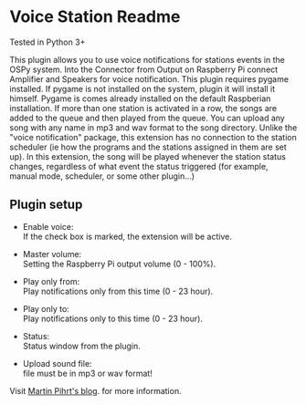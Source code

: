 Voice Station Readme
====

Tested in Python 3+

This plugin allows you to use voice notifications for stations events in the OSPy system. Into the Connector from Output on Raspberry Pi connect Amplifier and Speakers for voice notification. This plugin requires pygame installed. If pygame is not installed on the system, plugin it will install it himself. Pygame is comes already installed on the default Raspberian installation. If more than one station is activated in a row, the songs are added to the queue and then played from the queue. You can upload any song with any name in mp3 and wav format to the song directory. Unlike the "voice notification" package, this extension has no connection to the station scheduler (ie how the programs and the stations assigned in them are set up). In this extension, the song will be played whenever the station status changes, regardless of what event the status triggered (for example, manual mode, scheduler, or some other plugin...)

Plugin setup
-----------

* Enable voice:  
  If the check box is marked, the extension will be active.
  
* Master volume:  
  Setting the Raspberry Pi output volume (0 - 100%).
  
* Play only from:  
  Play notifications only from this time (0 - 23 hour).
  
* Play only to:  
  Play notifications only to this time (0 - 23 hour).
 
* Status:  
  Status window from the plugin.

* Upload sound file:  
  file must be in mp3 or wav format!

Visit [Martin Pihrt's blog](https://pihrt.com). for more information.  
